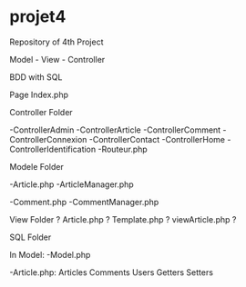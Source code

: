 # projet4

Repository of 4th Project

Model - View - Controller

BDD with SQL

Page Index.php

Controller Folder

-ControllerAdmin
-ControllerArticle
-ControllerComment
-ControllerConnexion
-ControllerContact
-ControllerHome
-ControllerIdentification
-Routeur.php

Modele Folder

-Article.php
-ArticleManager.php

-Comment.php
-CommentManager.php

View Folder ? 
Article.php ? 
Template.php ? 
viewArticle.php ?

SQL Folder

In Model:
-Model.php

-Article.php: 
Articles
Comments
Users
Getters
Setters

